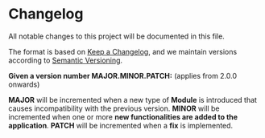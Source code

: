 # Changelog
 
All notable changes to this project will be documented in this file.

The format is based on [Keep a Changelog](https://keepachangelog.com/en/1.0.0/), and we maintain versions according to [Semantic Versioning](https://semver.org/spec/v2.0.0.html).

**Given a version number MAJOR.MINOR.PATCH:** (applies from 2.0.0 onwards)

**MAJOR** will be incremented when a new type of **Module** is introduced that causes incompatibility with the previous version.
**MINOR** will be incremented when one or more **new functionalities are added to the application**.
**PATCH** will be incremented when a **fix** is implemented.
